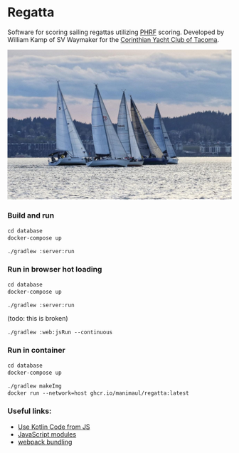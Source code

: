 # Regatta
Software for scoring sailing regattas utilizing [PHRF](https://www.ussailing.org/competition/offshore/phrf/) scoring.
Developed by William Kamp of SV Waymaker for the [Corinthian Yacht Club of Tacoma](https://cyct.com/).

![Sailing Vessel Waymaker](./sv_waymaker.jpeg "SV Waymaker")

### Build and run 
```shell
cd database
docker-compose up
```
```shell
./gradlew :server:run
```

### Run in browser hot loading
```shell
cd database
docker-compose up
```
```shell
./gradlew :server:run
```
(todo: this is broken)
```shell
./gradlew :web:jsRun --continuous
```

### Run in container 
```shell
cd database
docker-compose up
```

```shell
./gradlew makeImg
docker run --network=host ghcr.io/manimaul/regatta:latest
```

### Useful links:
- [Use Kotlin Code from JS](https://kotlinlang.org/docs/js-to-kotlin-interop.html)
- [JavaScript modules](https://kotlinlang.org/docs/js-modules.html)
- [webpack bundling](https://kotlinlang.org/docs/js-project-setup.html#webpack-bundling)
